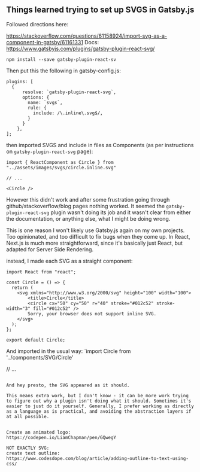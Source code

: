 ## Things learned trying to set up SVGS in Gatsby.js

Followed directions here: 

https://stackoverflow.com/questions/61158924/import-svg-as-a-component-in-gatsby/61161331
Docs: https://www.gatsbyjs.com/plugins/gatsby-plugin-react-svg/

`npm install --save gatsby-plugin-react-sv`

Then put this the following in gatsby-config.js: 

```
plugins: [
  {
      resolve: `gatsby-plugin-react-svg`,
      options: {
        name: `svgs`,
        rule: {
          include: /\.inline\.svg$/,
        }
      }
    },
];
```

then imported SVGS and include in files as Components (as per instructions on `gatsby-plugin-react-svg` page): 

```
import { ReactComponent as Circle } from "../assets/images/svgs/circle.inline.svg"

// ...

<Circle />
```

However this didn't work and after some frustration going through github/stackoverflow/blog pages nothing worked. It seemed the `gatsby-plugin-react-svg` plugin wasn't doing its job and it wasn't clear from either the documentation, or anything else, what I might be doing wrong. 

This is one reason I won't likely use Gatsby.js again on my own projects. Too opinionated, and too difficult to fix bugs when they come up. In React, Next.js is much more straightforward, since it's basically just React, but adapted for Server Side Rendering. 

instead, I made each SVG as a straight component: 

```
import React from "react";

const Circle = () => {
  return (
    <svg xmlns="http://www.w3.org/2000/svg" height="100" width="100">
        <title>Circle</title>
        <circle cx="50" cy="50" r="40" stroke="#012c52" stroke-width="3" fill="#012c52" />
        Sorry, your browser does not support inline SVG. 
    </svg>
  );
};

export default Circle;
```

And imported in the usual way: 
`import Circle from '../components/SVG/Circle'

// ...
<Circle />
```

And hey presto, the SVG appeared as it should. 

This means extra work, but I don't know - it can be more work trying to figure out why a plugin isn't doing what it should. Sometimes it's easier to just do it yourself. Generally, I prefer working as directly as a language as is practical, and avoiding the abstraction layers if at all possible. 


Create an animated logo: 
https://codepen.io/LiamChapman/pen/GQwegY

NOT EXACTLY SVG: 
create text outline: 
https://www.codesdope.com/blog/article/adding-outline-to-text-using-css/